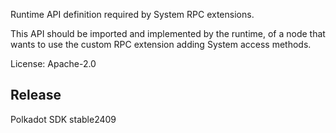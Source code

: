 Runtime API definition required by System RPC extensions.

This API should be imported and implemented by the runtime,
of a node that wants to use the custom RPC extension
adding System access methods.

License: Apache-2.0


## Release

Polkadot SDK stable2409
